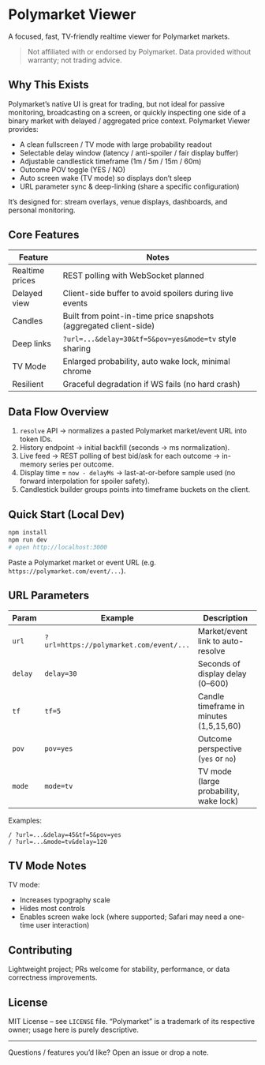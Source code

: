 # Polymarket Viewer

A focused, fast, TV-friendly realtime viewer for Polymarket markets.

> Not affiliated with or endorsed by Polymarket. Data provided without warranty; not trading advice.

## Why This Exists

Polymarket’s native UI is great for trading, but not ideal for passive monitoring, broadcasting on a screen, or quickly inspecting one side of a binary market with delayed / aggregated price context. Polymarket Viewer provides:

- A clean fullscreen / TV mode with large probability readout
- Selectable delay window (latency / anti-spoiler / fair display buffer)
- Adjustable candlestick timeframe (1m / 5m / 15m / 60m)
- Outcome POV toggle (YES / NO)
- Auto screen wake (TV mode) so displays don’t sleep
- URL parameter sync & deep-linking (share a specific configuration)

It’s designed for: stream overlays, venue displays, dashboards, and personal monitoring.

## Core Features

| Feature | Notes |
| ------- | ----- |
| Realtime prices | REST polling with WebSocket planned |
| Delayed view | Client-side buffer to avoid spoilers during live events |
| Candles | Built from point-in-time price snapshots (aggregated client-side) |
| Deep links | `?url=...&delay=30&tf=5&pov=yes&mode=tv` style sharing |
| TV Mode | Enlarged probability, auto wake lock, minimal chrome |
| Resilient | Graceful degradation if WS fails (no hard crash) |

## Data Flow Overview

1. `resolve` API -> normalizes a pasted Polymarket market/event URL into token IDs.
2. History endpoint -> initial backfill (seconds -> ms normalization).
3. Live feed -> REST polling of best bid/ask for each outcome -> in-memory series per outcome.
4. Display time = `now - delayMs` -> last-at-or-before sample used (no forward interpolation for spoiler safety).
5. Candlestick builder groups points into timeframe buckets on the client.

## Quick Start (Local Dev)

```bash
npm install
npm run dev
# open http://localhost:3000
```

Paste a Polymarket market or event URL (e.g. `https://polymarket.com/event/...`).

## URL Parameters

| Param | Example | Description |
| ----- | ------- | ----------- |
| `url` | `?url=https://polymarket.com/event/...` | Market/event link to auto-resolve |
| `delay` | `delay=30` | Seconds of display delay (0–600) |
| `tf` | `tf=5` | Candle timeframe in minutes (1,5,15,60) |
| `pov` | `pov=yes` | Outcome perspective (`yes` or `no`) |
| `mode` | `mode=tv` | TV mode (large probability, wake lock) |

Examples:

```text
/ ?url=...&delay=45&tf=5&pov=yes
/ ?url=...&mode=tv&delay=120
```

## TV Mode Notes

TV mode:

- Increases typography scale
- Hides most controls
- Enables screen wake lock (where supported; Safari may need a one-time user interaction)

## Contributing

Lightweight project; PRs welcome for stability, performance, or data correctness improvements.

## License

MIT License – see `LICENSE` file. “Polymarket” is a trademark of its respective owner; usage here is purely descriptive.

---
Questions / features you’d like? Open an issue or drop a note.

